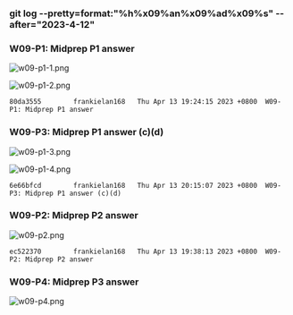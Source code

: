 ### git log --pretty=format:"%h%x09%an%x09%ad%x09%s" --after="2023-4-12"

### W09-P1: Midprep P1 answer
 
![w09-p1-1.png](https://casmvaldsmrrajnyisdj.supabase.co/storage/v1/object/public/demo-64/md_1N_img/w09-p1-1.png)
 
![w09-p1-2.png](https://casmvaldsmrrajnyisdj.supabase.co/storage/v1/object/public/demo-64/md_1N_img/w09-p1-2.png)
 
```
80da3555        frankielan168   Thu Apr 13 19:24:15 2023 +0800  W09-P1: Midprep P1 answer
```

### W09-P3: Midprep P1 answer (c)(d)
 
![w09-p1-3.png](https://casmvaldsmrrajnyisdj.supabase.co/storage/v1/object/public/demo-64/md_1N_img/w09-p1-3.png)
 
![w09-p1-4.png](https://casmvaldsmrrajnyisdj.supabase.co/storage/v1/object/public/demo-64/md_1N_img/w09-p1-4.png)
 
```
6e66bfcd        frankielan168   Thu Apr 13 20:15:07 2023 +0800  W09-P3: Midprep P1 answer (c)(d)
```

### W09-P2: Midprep P2 answer
 
![w09-p2.png](https://casmvaldsmrrajnyisdj.supabase.co/storage/v1/object/public/demo-64/md_1N_img/w09-p2.png)
 
```
ec522370        frankielan168   Thu Apr 13 19:38:13 2023 +0800  W09-P2: Midprep P2 answer
```

### W09-P4: Midprep P3 answer
 
![w09-p4.png](https://casmvaldsmrrajnyisdj.supabase.co/storage/v1/object/public/demo-64/md_1N_img/w09-p4.png)
 
```

```